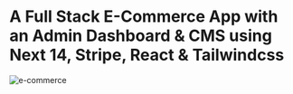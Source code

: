# A Full Stack E-Commerce App with an Admin Dashboard & CMS using Next 14, Stripe, React & Tailwindcss
![e-commerce](https://i.ibb.co/Y3Hsth3/YT-Thumbnails-3.png)

